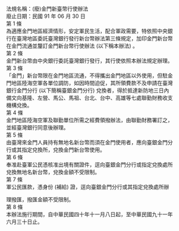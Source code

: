 法規名稱：(廢)金門新臺幣行使辦法  
廢止日期：民國 91 年 06 月 30 日  
第 1 條  
為適應金門地區經濟情形，安定軍民生活，配合軍政需要，特依照中央銀  
行在臺灣地區委託臺灣銀行發行新台幣辦法第三條規定，加印金門新台幣  
在金門流通並釐訂金門新台幣行使辦法 (以下稱本辦法) 。  
第 2 條  
金門新台幣由中央銀行委託臺灣銀行發行，其行使依照本辦法規定辦理。  
第 3 條  
「金門」新台幣限在金門地區流通，不得攜出金門地區以外使用，但駐金  
門地區陸海空軍各單位調防，如因時間迫促，其所領費款不及申請在臺灣  
銀行金門分行 (以下簡稱臺銀金門分行) 兌換者，得於抵達新防地三日內  
備文向基隆、左營、馬公、馬祖、台北、台中、高雄等七處聯勤財務收支  
機構兌換。  
第 4 條  
金門地區陸海空軍及聯勤單位所需之經費領撥辦法，由聯勤財務署訂之，  
並經臺灣銀行同意後辦理。  
第 5 條  
由臺灣來金門人員持有無地名新台幣而須在金門使用者，應向臺銀金門分  
行或其指定兌換所，兌換金門新台幣使用。  
第 6 條  
奉准赴臺軍公民憑核准出境有關證件，逕向臺銀金門分行或指定兌換處所  
兌換無地名新台幣，兌換金額不受限制。  
第 7 條  
軍公民匯款，憑身份 (補給) 證，逕向臺銀金門分行或其指定兌換處所辦  


理撥匯，撥匯金額不受限制。  
第 8 條  
本辦法施行期間，自中華民國四十年十一月八日起，至中華民國九十一年  
六月三十日止。  


